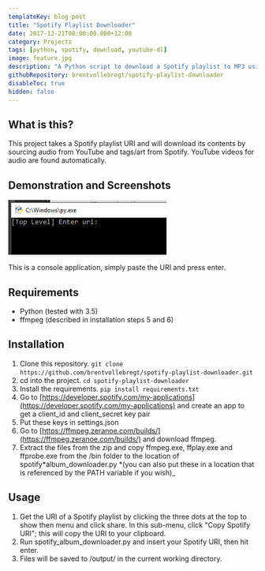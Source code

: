 ```yaml
---
templateKey: blog-post
title: "Spotify Playlist Downloader"
date: 2017-12-21T00:00:00.000+12:00
category: Projects
tags: [python, spotify, download, youtube-dl]
image: feature.jpg
description: "A Python script to download a Spotify playlist to MP3 using YouTube as an audio source. The MP3s are tagged and given album art using Spotify"
githubRepository: brentvollebregt/spotify-playlist-downloader
disableToc: true
hidden: false
---
```


## What is this?

This project takes a Spotify playlist URI and will download its contents by sourcing audio from YouTube and tags/art from Spotify. YouTube videos for audio are found automatically.

## Demonstration and Screenshots

![Console example](gui1.png)

This is a console application, simply paste the URI and press enter.

## Requirements

- Python (tested with 3.5)
- ffmpeg (described in installation steps 5 and 6)

## Installation

1. Clone this repository. `git clone https://github.com/brentvollebregt/spotify-playlist-downloader.git`
2. cd into the project. `cd spotify-playlist-downloader`
3. Install the requirements. `pip install requirements.txt`
4. Go to [https://developer.spotify.com/my-applications](https://developer.spotify.com/my-applications) and create an app to get a client_id and client_secret key pair
5. Put these keys in settings.json
6. Go to [https://ffmpeg.zeranoe.com/builds/](https://ffmpeg.zeranoe.com/builds/) and download ffmpeg.
7. Extract the files from the zip and copy ffmpeg.exe, ffplay.exe and ffprobe.exe from the /bin folder to the location of spotify*album_downloader.py *(you can also put these in a location that is referenced by the PATH variable if you wish)\_

## Usage

1. Get the URI of a Spotify playlist by clicking the three dots at the top to show then menu and click share. In this sub-menu, click "Copy Spotify URI"; this will copy the URI to your clipboard.
2. Run spotify_album_downloader.py and insert your Spotify URI, then hit enter.
3. Files will be saved to /output/ in the current working directory.

